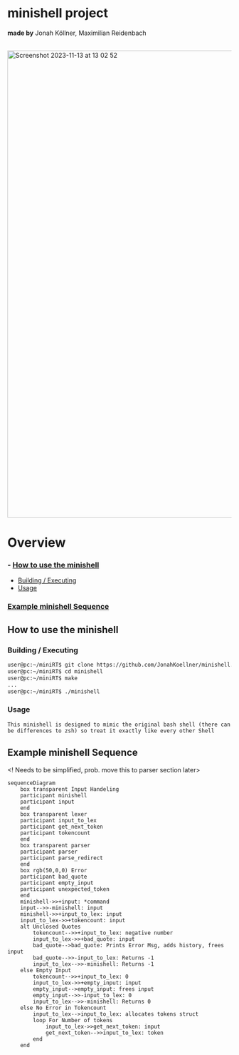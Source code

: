 # minishell project

**made by** Jonah Köllner, Maximilian Reidenbach

<br>
<img width="1047" alt="Screenshot 2023-11-13 at 13 02 52" src="https://github.com/JonahKoellner/minishell/assets/33061141/ae85c0c6-24fc-4a3c-a0bb-a8d48ce0e8b4">


# Overview
### - [How to use the minishell](#how-to-use-the-minishell)
- [Building / Executing](#building--executing)
- [Usage](#Usage)

### [Example minishell Sequence](#example-minishell-sequence)


## How to use the minishell

### Building / Executing
```bash
user@pc:~/miniRT$ git clone https://github.com/JonahKoellner/minishell.git
user@pc:~/miniRT$ cd minishell
user@pc:~/miniRT$ make
...
user@pc:~/miniRT$ ./minishell
```
### Usage
``` This minishell is designed to mimic the original bash shell (there can be differences to zsh) so treat it exactly like every other Shell ```

## Example minishell Sequence
<! Needs to be simplified, prob. move this to parser section later>

```mermaid
sequenceDiagram
	box transparent Input Handeling
	participant minishell
	participant input
	end
	box transparent lexer
	participant input_to_lex
	participant get_next_token
	participant tokencount
	end
	box transparent parser
	participant parser
	participant parse_redirect
	end
	box rgb(50,0,0) Error
	participant bad_quote
	participant empty_input
	participant unexpected_token
	end
	minishell->>+input: *command
	input-->>-minishell: input
	minishell->>+input_to_lex: input
	input_to_lex->>+tokencount: input
	alt Unclosed Quotes
		tokencount-->>+input_to_lex: negative number
		input_to_lex->>+bad_quote: input
		bad_quote-->bad_quote: Prints Error Msg, adds history, frees input
		bad_quote-->>-input_to_lex: Returns -1
		input_to_lex-->>-minishell: Returns -1
	else Empty Input
		tokencount-->>+input_to_lex: 0
		input_to_lex->>+empty_input: input
		empty_input-->empty_input: frees input
		empty_input-->>-input_to_lex: 0
		input_to_lex-->>-minishell: Returns 0
	else No Error in Tokencount
		input_to_lex-->input_to_lex: allocates tokens struct
		loop For Number of tokens
			input_to_lex->>get_next_token: input
			get_next_token-->>input_to_lex: token
		end
	end
```
